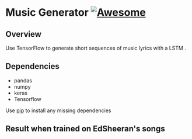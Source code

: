 # Music Generator [![Awesome](https://cdn.rawgit.com/sindresorhus/awesome/d7305f38d29fed78fa85652e3a63e154dd8e8829/media/badge.svg)](https://github.com/sindresorhus/awesome)


## Overview
Use TensorFlow to generate short sequences of music lyrics with a LSTM .

## Dependencies

* pandas
* numpy
* keras
* Tensorflow


Use [pip](https://pypi.python.org/pypi/pip) to install any missing dependencies

## Result when trained on EdSheeran's songs
<img source='songs.jpeg'></img>
